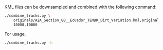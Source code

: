 KML files can be downsampled and combined with the following command:

```bash
./combine_tracks.py \
    originals/A2A_Section_8B__Ecuador_TEMBR_Dirt_Variation.kml,originals/A2A_Section_9A__Peru_North.kml \
    10000,10000
```

For usage,
```bash
./combine_tracks.py -h
```
